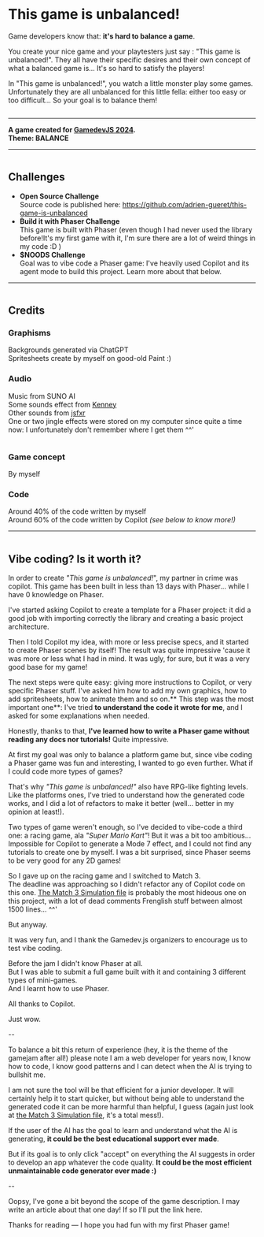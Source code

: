 <p align="center">
  <img src="https://github.com/user-attachments/assets/29ec1cca-36c4-4112-8906-d874a7c91f39" alt="" />
</p>

# This game is unbalanced!

Game developers know that: **it's hard to balance a game**.

You create your nice game and your playtesters just say : "This game is unbalanced!".
They all have their specific desires and their own concept of what a balanced game is... It's so hard to satisfy the players!

In "This game is unbalanced!", you watch a little monster play some games. Unfortunately they are all unbalanced for this little fella: either too easy or too difficult... So your goal is to balance them!

<p align="center">
  <img src="https://github.com/user-attachments/assets/452632c5-1cd6-42e9-bac9-b86c35ccfb13" alt="" />
</p>

-----


**A game created for [GamedevJS 2024](https://gamedevjs.com/jam/2025/).  
Theme: BALANCE**

-----

<p align="center">
  <img src="https://github.com/user-attachments/assets/ed7f9c5d-1ed9-4c35-9e84-5b85d5d2ae96" alt="" />
</p>

## Challenges

- **Open Source Challenge**  
  Source code is published here: https://github.com/adrien-gueret/this-game-is-unbalanced
- **Build it with Phaser Challenge**  
  This game is built with Phaser (even though I had never used the library before!It's my first game with it, I'm sure there are a lot of weird things in my code :D )
- **$NOODS Challenge**  
  Goal was to vibe code a Phaser game: I've heavily used Copilot and its agent mode to build this project. Learn more about that below.

-----

<p align="center">
  <img src="https://github.com/user-attachments/assets/c9979416-f8e3-4ca2-a008-c9aba4441eef" alt="" />
</p>

## Credits

### Graphisms  
Backgrounds generated via ChatGPT  
Spritesheets create by myself on good-old Paint :)  

### Audio  
Music from SUNO AI  
Some sounds effect from [Kenney](https://kenney.nl/assets/category:Audio?sort=update)  
Other sounds from [jsfxr](https://sfxr.me/)  
One or two jingle effects were stored on my computer since quite a time now: I unfortunately don't remember where I get them ^^'

<p align="center">
  <img src="https://github.com/user-attachments/assets/66052bd9-89c2-482f-816a-87d6c10aca27" alt="" />
</p>

### Game concept  
By myself

### Code  
Around 40% of the code written by myself  
Around 60% of the code written by Copilot _(see below to know more!)_

-----

<p align="center">
  <img src="https://github.com/user-attachments/assets/7d3be209-c887-46cd-add6-b4a33ac04fed" alt="" />
</p>

## Vibe coding? Is it worth it?

In order to create _"This game is unbalanced!_", my partner in crime was copilot. This game has been built in less than 13 days with Phaser... while I have 0 knowledge on Phaser.

I've started asking Copilot to create a template for a Phaser project: it did a good job with importing correctly the library and creating a basic project architecture.

Then I told Copilot my idea, with more or less precise specs, and it started to create Phaser scenes by itself! The result was quite impressive 'cause it was more or less what I had in mind. It was ugly, for sure, but it was a very good base for my game!

The next steps were quite easy: giving more instructions to Copilot, or very specific Phaser stuff. I've asked him how to add my own graphics, how to add spritesheets, how to animate them and so on.** This step was the most important one**: I've tried **to understand the code it wrote for me**, and I asked for some explanations when needed.

Honestly, thanks to that, **I've learned how to write a Phaser game without reading any docs nor tutorials!** Quite impressive.

At first my goal was only to balance a platform game but, since vibe coding a Phaser game was fun and interesting, I wanted to go even further. What if I could code more types of games?

That's why _"This game is unbalanced!"_ also have RPG-like fighting levels. Like the platforms ones, I've tried to understand how the generated code works, and I did a lot of refactors to make it better (well... better in my opinion at least!).

Two types of game weren't enough, so I've decided to vibe-code a third one: a racing game, ala _"Super Mario Kart"_! But it was a bit too ambitious... Impossible for Copilot to generate a Mode 7 effect, and I could not find any tutorials to create one by myself. I was a bit surprised, since Phaser seems to be very good for any 2D games!

So I gave up on the racing game and I switched to Match 3.  
The deadline  was approaching so I didn't refactor any of Copilot code on this one. [The Match 3 Simulation file](https://github.com/adrien-gueret/this-game-is-unbalanced/blob/main/src/simulations/Match3Simulation.js) is probably the most hideous one on this project, with a lot of dead comments Frenglish stuff between almost 1500 lines... ^^'

But anyway.

It was very fun, and I thank the Gamedev.js organizers to encourage us to test vibe coding. 

Before the jam I didn't know Phaser at all.  
But I was able to submit a full game built with it and containing 3 different types of mini-games.  
And I learnt how to use Phaser.

All thanks to Copilot.

Just wow. 

--

To balance a bit this return of experience (hey, it is the theme of the gamejam after all!) please note I am a web developer for years now, I know how to code, I know good patterns and I can detect when the AI is trying to bullshit me.

I am not sure the tool will be that efficient for a junior developer. It will certainly help it to start quicker, but without being able to understand the generated code it can be more harmful than helpful, I guess (again just look at [the Match 3 Simulation file](https://github.com/adrien-gueret/this-game-is-unbalanced/blob/main/src/simulations/Match3Simulation.js), it's a total mess!).

If the user of the AI has the goal to learn and understand what the AI is generating, **it could be the best educational support ever made**.

But if its goal is to only click "accept" on everything the AI suggests in order to develop an app whatever the code quality. **It could be the most efficient unmaintainable code generator ever made :)**

--

Oopsy, I've gone a bit beyond the scope of the game description. I may write an article about that one day! If so I'll put the link here.

Thanks for reading — I hope you had fun with my first Phaser game!

<p align="center">
  <img src="https://github.com/user-attachments/assets/a4dc104e-2d9f-415b-ac3c-d0f8f0ef7e19" alt="" />
</p>
